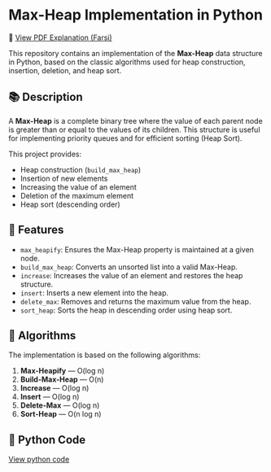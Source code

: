 # Max-Heap Implementation in Python

📄 [View PDF Explanation (Farsi)](Max-Heap.pdf)

This repository contains an implementation of the **Max-Heap** data structure in Python, based on the classic algorithms used for heap construction, insertion, deletion, and heap sort.

## 📚 Description

A **Max-Heap** is a complete binary tree where the value of each parent node is greater than or equal to the values of its children. This structure is useful for implementing priority queues and for efficient sorting (Heap Sort).

This project provides:

- Heap construction (`build_max_heap`)
- Insertion of new elements
- Increasing the value of an element
- Deletion of the maximum element
- Heap sort (descending order)

## 📌 Features

- `max_heapify`: Ensures the Max-Heap property is maintained at a given node.
- `build_max_heap`: Converts an unsorted list into a valid Max-Heap.
- `increase`: Increases the value of an element and restores the heap structure.
- `insert`: Inserts a new element into the heap.
- `delete_max`: Removes and returns the maximum value from the heap.
- `sort_heap`: Sorts the heap in descending order using heap sort.

## 🧠 Algorithms

The implementation is based on the following algorithms:

1. **Max-Heapify** — O(log n)
2. **Build-Max-Heap** — O(n)
3. **Increase** — O(log n)
4. **Insert** — O(log n)
5. **Delete-Max** — O(log n)
6. **Sort-Heap** — O(n log n)

## 🧾 Python Code

[View python code](MaxHeap.py)
